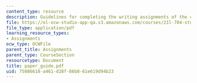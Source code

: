 ```yaml
---
content_type: resource
description: Guidelines for completing the writing assignments of the course.
file: https://ol-ocw-studio-app-qa.s3.amazonaws.com/courses/21l-704-studies-in-poetry-20th-century-irish-poetry-the-shadow-of-w-b-yeats-spring-2008/75086618a461d28f86b061e619d94b23_paper_guide.pdf
file_type: application/pdf
learning_resource_types:
- Assignments
ocw_type: OCWFile
parent_title: Assignments
parent_type: CourseSection
resourcetype: Document
title: paper_guide.pdf
uid: 75086618-a461-d28f-86b0-61e619d94b23
---
```

